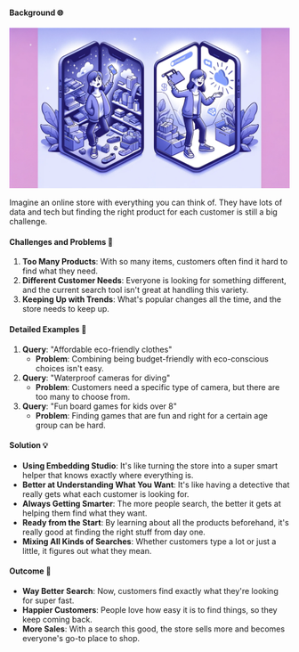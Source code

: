 #### Background 🌐

![online store illustration](../images/online-store.png)

Imagine an online store with everything you can think of. They have lots of data and tech but finding the right product for each customer is still a big challenge.

#### Challenges and Problems 🤔

1. **Too Many Products**: With so many items, customers often find it hard to find what they need.
2. **Different Customer Needs**: Everyone is looking for something different, and the current search tool isn't great at handling this variety.
3. **Keeping Up with Trends**: What's popular changes all the time, and the store needs to keep up.

#### Detailed Examples 🧳

1. **Query**: "Affordable eco-friendly clothes"
   - **Problem**: Combining being budget-friendly with eco-conscious choices isn't easy.
2. **Query**: "Waterproof cameras for diving"
   - **Problem**: Customers need a specific type of camera, but there are too many to choose from.
3. **Query**: "Fun board games for kids over 8"
   - **Problem**: Finding games that are fun and right for a certain age group can be hard.

#### Solution 💡

- **Using Embedding Studio**: It's like turning the store into a super smart helper that knows exactly where everything is.
- **Better at Understanding What You Want**: It's like having a detective that really gets what each customer is looking for.
- **Always Getting Smarter**: The more people search, the better it gets at helping them find what they want.
- **Ready from the Start**: By learning about all the products beforehand, it's really good at finding the right stuff from day one.
- **Mixing All Kinds of Searches**: Whether customers type a lot or just a little, it figures out what they mean.

#### Outcome 🚀

- **Way Better Search**: Now, customers find exactly what they're looking for super fast.
- **Happier Customers**: People love how easy it is to find things, so they keep coming back.
- **More Sales**: With a search this good, the store sells more and becomes everyone's go-to place to shop.